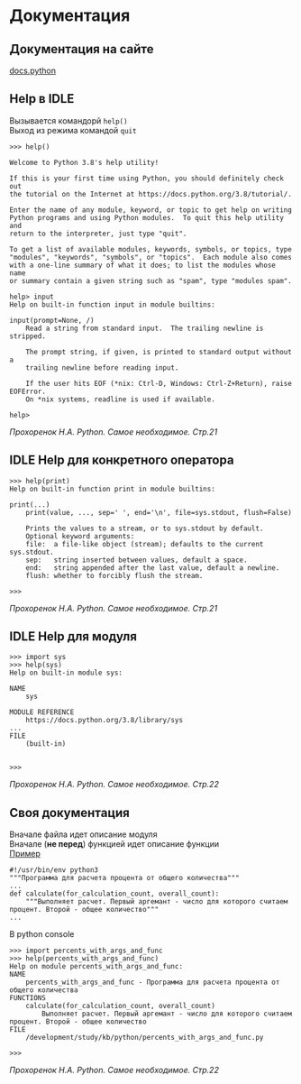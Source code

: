 # Документация
## Документация на сайте
[docs.python](https://docs.python.org/3.8/)

## Help в IDLE
Вызывается командорй `help()`<br/>
Выход из режима командой `quit`
```python3
>>> help()

Welcome to Python 3.8's help utility!

If this is your first time using Python, you should definitely check out
the tutorial on the Internet at https://docs.python.org/3.8/tutorial/.

Enter the name of any module, keyword, or topic to get help on writing
Python programs and using Python modules.  To quit this help utility and
return to the interpreter, just type "quit".

To get a list of available modules, keywords, symbols, or topics, type
"modules", "keywords", "symbols", or "topics".  Each module also comes
with a one-line summary of what it does; to list the modules whose name
or summary contain a given string such as "spam", type "modules spam".

help> input
Help on built-in function input in module builtins:

input(prompt=None, /)
    Read a string from standard input.  The trailing newline is stripped.
    
    The prompt string, if given, is printed to standard output without a
    trailing newline before reading input.
    
    If the user hits EOF (*nix: Ctrl-D, Windows: Ctrl-Z+Return), raise EOFError.
    On *nix systems, readline is used if available.

help> 
```
_Прохоренок Н.А. Python. Самое необходимое. Стр.21_

## IDLE Help для конкретного оператора
```python3
>>> help(print)
Help on built-in function print in module builtins:

print(...)
    print(value, ..., sep=' ', end='\n', file=sys.stdout, flush=False)
    
    Prints the values to a stream, or to sys.stdout by default.
    Optional keyword arguments:
    file:  a file-like object (stream); defaults to the current sys.stdout.
    sep:   string inserted between values, default a space.
    end:   string appended after the last value, default a newline.
    flush: whether to forcibly flush the stream.

>>> 
```
_Прохоренок Н.А. Python. Самое необходимое. Стр.21_


## IDLE Help для модуля
```python3
>>> import sys
>>> help(sys)
Help on built-in module sys:

NAME
    sys

MODULE REFERENCE
    https://docs.python.org/3.8/library/sys
...
FILE
    (built-in)


>>> 
```
_Прохоренок Н.А. Python. Самое необходимое. Стр.22_

## Своя документация
Вначале файла идет описание модуля<br/>
Вначале (**не перед**) функцией идет описание функции<br/>
[Пример](examples/percents_with_args_and_func.py)
```python3
#!/usr/bin/env python3
"""Программа для расчета процента от общего количества"""
...
def calculate(for_calculation_count, overall_count):
    """Выполняет расчет. Первый аргемант - число для которого считаем процент. Второй - общее количество"""
...
```
В python console
```python3
>>> import percents_with_args_and_func
>>> help(percents_with_args_and_func)
Help on module percents_with_args_and_func:
NAME
    percents_with_args_and_func - Программа для расчета процента от общего количества
FUNCTIONS
    calculate(for_calculation_count, overall_count)
        Выполняет расчет. Первый аргемант - число для которого считаем процент. Второй - общее количество
FILE
    /development/study/kb/python/percents_with_args_and_func.py

>>> 
```
_Прохоренок Н.А. Python. Самое необходимое. Стр.22_